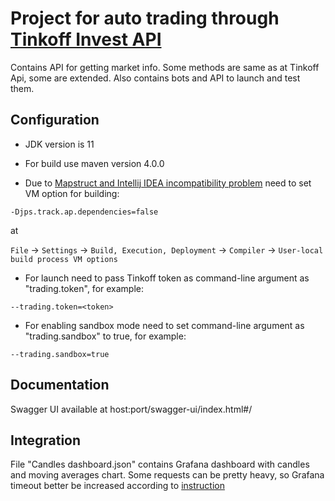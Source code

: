 # Project for auto trading through [Tinkoff Invest API](https://github.com/TinkoffCreditSystems/invest-openapi-java-sdk)

Contains API for getting market info. Some methods are same as at Tinkoff Api, some are extended. Also contains bots and
API to launch and test them.

## Configuration

- JDK version is 11

- For build use maven version 4.0.0

- Due to [Mapstruct and Intellij IDEA incompatibility problem](https://github.com/mapstruct/mapstruct/issues/2215) need
  to set VM option for building:

```
-Djps.track.ap.dependencies=false
```

at

`File` -> `Settings` -> `Build, Execution, Deployment` -> `Compiler` -> `User-local build process VM options`

- For launch need to pass Tinkoff token as command-line argument as "trading.token", for example:

```
--trading.token=<token>
```

- For enabling sandbox mode need to set command-line argument as "trading.sandbox" to true, for example:

```
--trading.sandbox=true
```

## Documentation

Swagger UI available at host:port/swagger-ui/index.html#/

## Integration

File "Candles dashboard.json" contains Grafana dashboard with candles and moving averages chart. Some requests can be pretty heavy, so Grafana timeout
better be increased according to [instruction](https://grafana.com/docs/grafana/latest/administration/configuration)